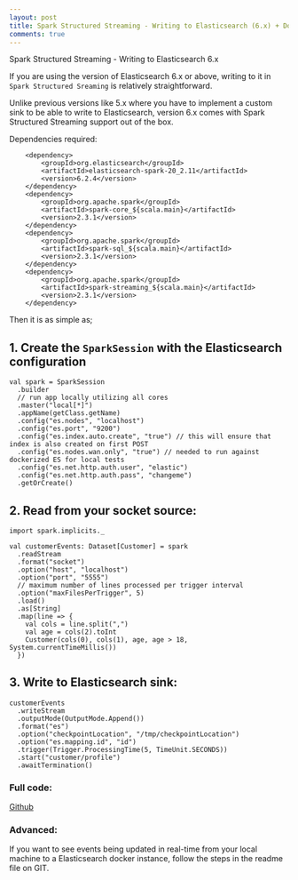 ```yaml
---
layout: post
title: Spark Structured Streaming - Writing to Elasticsearch (6.x) + Docker 
comments: true
---
```


Spark Structured Streaming - Writing to Elasticsearch 6.x

If you are using the version of Elasticsearch 6.x or above, writing to it in `Spark Structured Sreaming` is relatively straightforward.

Unlike previous versions like 5.x where you have to implement a custom sink to be able to write to Elasticsearch, version 6.x comes with Spark Structured Streaming support out of the box.

Dependencies required:
```
    <dependency>
        <groupId>org.elasticsearch</groupId>
        <artifactId>elasticsearch-spark-20_2.11</artifactId>
        <version>6.2.4</version>
    </dependency>
    <dependency>
        <groupId>org.apache.spark</groupId>
        <artifactId>spark-core_${scala.main}</artifactId>
        <version>2.3.1</version>
    </dependency>
    <dependency>
        <groupId>org.apache.spark</groupId>
        <artifactId>spark-sql_${scala.main}</artifactId>
        <version>2.3.1</version>
    </dependency>
    <dependency>
        <groupId>org.apache.spark</groupId>
        <artifactId>spark-streaming_${scala.main}</artifactId>
        <version>2.3.1</version>
    </dependency>
```


Then it is as simple as;

## 1. Create the `SparkSession` with the Elasticsearch configuration
```
val spark = SparkSession
  .builder
  // run app locally utilizing all cores
  .master("local[*]")
  .appName(getClass.getName)
  .config("es.nodes", "localhost")
  .config("es.port", "9200")
  .config("es.index.auto.create", "true") // this will ensure that index is also created on first POST
  .config("es.nodes.wan.only", "true") // needed to run against dockerized ES for local tests
  .config("es.net.http.auth.user", "elastic")
  .config("es.net.http.auth.pass", "changeme")
  .getOrCreate()
```

## 2. Read from your socket source:
```
import spark.implicits._

val customerEvents: Dataset[Customer] = spark
  .readStream
  .format("socket")
  .option("host", "localhost")
  .option("port", "5555")
  // maximum number of lines processed per trigger interval
  .option("maxFilesPerTrigger", 5)
  .load()
  .as[String]
  .map(line => {
    val cols = line.split(",")
    val age = cols(2).toInt
    Customer(cols(0), cols(1), age, age > 18, System.currentTimeMillis())
  })
```

## 3. Write to Elasticsearch sink:
```
customerEvents
  .writeStream
  .outputMode(OutputMode.Append())
  .format("es")
  .option("checkpointLocation", "/tmp/checkpointLocation")
  .option("es.mapping.id", "id")
  .trigger(Trigger.ProcessingTime(5, TimeUnit.SECONDS))
  .start("customer/profile")
  .awaitTermination()
```

### Full code:
[Github](https://github.com/joeyfaherty/es6writer/blob/master/src/main/scala/com/joeyfaherty/spark/structured/streaming/ESWriter6.scala)

### Advanced:
If you want to see events being updated in real-time from your local machine to a Elasticsearch docker instance, follow the steps in the readme file on GIT.